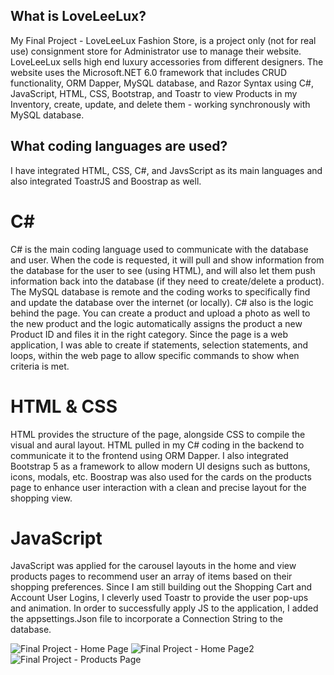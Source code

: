 <h2>What is LoveLeeLux?</h2>

My Final Project - LoveLeeLux Fashion Store, is a project only (not for real use) consignment store for Administrator use to manage their website. LoveLeeLux sells high end luxury accessories from different designers. The website uses the Microsoft.NET 6.0 framework that includes CRUD functionality, ORM Dapper, MySQL database, and Razor Syntax using C#, JavaScript, HTML, CSS, Bootstrap, and Toastr to view Products in my Inventory, create, update, and delete them - working synchronously 
with MySQL database.

<h2>What coding languages are used?</h2>

I have integrated HTML, CSS, C#, and JavsScript as its main languages and also integrated ToastrJS and Boostrap as well. 

<h1> C# </h1>

C# is the main coding language used to communicate with the database and user. When the code is requested, it will pull and show information from the database for the 
user to see (using HTML), and will also let them push information back into the database (if they need to create/delete a product). The MySQL database is remote and the coding works
to specifically find and update the database over the internet (or locally).
C# also is the logic behind the page. You can create a product and upload a photo as well to the new product and the logic automatically assigns the product a new Product ID and files it in the right category.
Since the page is a web application, I was able to create if statements, selection statements, and loops, within the web page to allow specific commands to show when criteria is met. 

<h1> HTML & CSS </h1>

HTML provides the structure of the page, alongside CSS to compile the visual and aural layout. HTML pulled in my C# coding in the backend to communicate it to the frontend using ORM Dapper. 
I also integrated Bootstrap 5 as a framework to allow modern UI designs such as buttons, icons, modals, etc. Boostrap was also used for the cards on the products page to enhance user interaction 
with a clean and precise layout for the shopping view.

<h1> JavaScript </h1>

JavaScript was applied for the carousel layouts in the home and view products pages to recommend user an array of items based on their shopping preferences. 
Since I am still building out the Shopping Cart and Account User Logins, I cleverly used Toastr to provide the user pop-ups and animation. In order to successfully apply 
JS to the application, I added the appsettings.Json file to incorporate a Connection String to the database.

![Final Project - Home Page](https://user-images.githubusercontent.com/107009879/187266205-8e8a286d-2203-45a3-911f-81f219df7ced.png)
![Final Project - Home Page2](https://user-images.githubusercontent.com/107009879/187266531-fac104d3-7834-4852-b4c2-1956354b89ac.png)
![Final Project - Products Page](https://user-images.githubusercontent.com/107009879/187266704-32d1e255-165e-459d-9896-e16d8c8f6a94.png)
